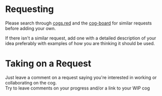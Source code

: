 # Requesting

Please search through [cogs.red](http://cogs.red/cogs/) and the [cog-board](https://github.com/Cog-Creators/Cog-Board/issues) for similar requests before adding your own.

If there isn't a similar request, add one with a detailed description of your idea preferably with examples of how you are thinking it should be used.


# Taking on a Request

Just leave a comment on a request saying you're interested in working or collaborating on the cog.  
Try to leave comments on your progress and/or a link to your WIP cog
